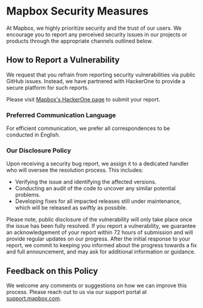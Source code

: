 # Mapbox Security Measures

At Mapbox, we highly prioritize security and the trust of our users. We encourage you to report any perceived security issues in our projects or products through the appropriate channels outlined below.

## How to Report a Vulnerability

We request that you refrain from reporting security vulnerabilities via public GitHub issues. Instead, we have partnered with HackerOne to provide a secure platform for such reports.

Please visit [Mapbox's HackerOne page](https://hackerone.com/mapbox) to submit your report.

### Preferred Communication Language

For efficient communication, we prefer all correspondences to be conducted in English.

### Our Disclosure Policy

Upon receiving a security bug report, we assign it to a dedicated handler who will oversee the resolution process. This includes:

* Verifying the issue and identifying the affected versions.
* Conducting an audit of the code to uncover any similar potential problems.
* Developing fixes for all impacted releases still under maintenance, which will be released as swiftly as possible.

Please note, public disclosure of the vulnerability will only take place once the issue has been fully resolved. If you report a vulnerability, we guarantee an acknowledgement of your report within 72 hours of submission and will provide regular updates on our progress. After the initial response to your report, we commit to keeping you informed about the progress towards a fix and full announcement, and may ask for additional information or guidance.

## Feedback on this Policy

We welcome any comments or suggestions on how we can improve this process. Please reach out to us via our support portal at [support.mapbox.com](https://support.mapbox.com/).
